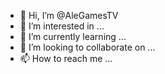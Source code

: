 - 👋 Hi, I’m @AleGamesTV
- 👀 I’m interested in ...
- 🌱 I’m currently learning ...
- 💞️ I’m looking to collaborate on ...
- 📫 How to reach me ...

<!---
AleGamesTV/AleGamesTV is a ✨ special ✨ repository because its `README.md` (this file) appears on your GitHub profile.
You can click the Preview link to take a look at your changes.
--->
